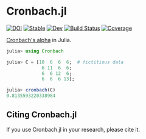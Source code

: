 # Cronbach.jl

[![DOI](https://zenodo.org/badge/67431697.svg)](https://zenodo.org/badge/latestdoi/67431697)
[![Stable](https://img.shields.io/badge/docs-stable-blue.svg)](https://schneiderfelipe.github.io/Cronbach.jl/stable)
[![Dev](https://img.shields.io/badge/docs-dev-blue.svg)](https://schneiderfelipe.github.io/Cronbach.jl/dev)
[![Build Status](https://github.com/schneiderfelipe/Cronbach.jl/workflows/CI/badge.svg)](https://github.com/schneiderfelipe/Cronbach.jl/actions)
[![Coverage](https://codecov.io/gh/schneiderfelipe/Cronbach.jl/branch/master/graph/badge.svg)](https://codecov.io/gh/schneiderfelipe/Cronbach.jl)

[Cronbach's alpha](https://en.wikipedia.org/wiki/Cronbach%27s_alpha) in Julia.

```julia
julia> using Cronbach

julia> C = [10  6  6  6;  # fictitious data
             6 11  6  6;
             6  6 12  6;
             6  6  6 13];

julia> cronbach(C)
0.8135593220338984
```

## Citing Cronbach.jl

If you use Cronbach.jl in your research, please cite it.
